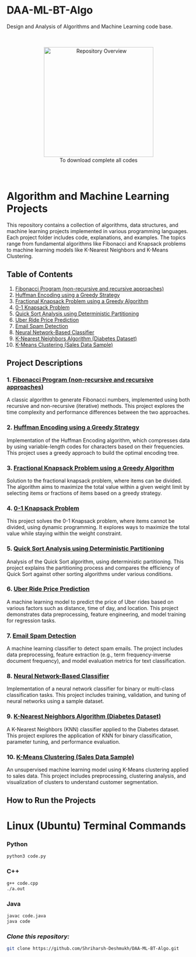 # DAA-ML-BT-Algo
Design and Analysis of Algorithms and Machine Learning code base.

<div align="center">
<br><br>
<a href="https://drive.google.com/uc?export=download&id=1cMKWq1AeqN7EokkKyY-Qw252Czj72d6x">
  <img src="https://static.vecteezy.com/system/resources/thumbnails/009/305/585/small/download-button-clipart-design-illustration-free-png.png" alt="Repository Overview" width="300"/>
</a>
<br>
To download complete all codes
<br>
<br><br>
</div>


# Algorithm and Machine Learning Projects

This repository contains a collection of algorithms, data structures, and machine learning projects implemented in various programming languages. Each project folder includes code, explanations, and examples. The topics range from fundamental algorithms like Fibonacci and Knapsack problems to machine learning models like K-Nearest Neighbors and K-Means Clustering.

## Table of Contents
1. [Fibonacci Program (non-recursive and recursive approaches)](#1-fibonacci-program-non-recursive-and-recursive-approaches)
2. [Huffman Encoding using a Greedy Strategy](#2-huffman-encoding-using-a-greedy-strategy)
3. [Fractional Knapsack Problem using a Greedy Algorithm](#3-fractional-knapsack-problem-using-a-greedy-algorithm)
4. [0-1 Knapsack Problem](#4-0-1-knapsack-problem)
5. [Quick Sort Analysis using Deterministic Partitioning](#5-quick-sort-analysis-using-deterministic-partitioning)
6. [Uber Ride Price Prediction](#6-uber-ride-price-prediction)
7. [Email Spam Detection](#7-email-spam-detection)
8. [Neural Network-Based Classifier](#8-neural-network-based-classifier)
9. [K-Nearest Neighbors Algorithm (Diabetes Dataset)](#9-k-nearest-neighbors-algorithm-diabetes-dataset)
10. [K-Means Clustering (Sales Data Sample)](#10-k-means-clustering-sales-data-sample)

## Project Descriptions

### 1. [Fibonacci Program (non-recursive and recursive approaches)](https://github.com/Shriharsh-Deshmukh/DAA-ML-BT-Algo/tree/main/1.%20Fibonacci_Program(non-recursive%2Crecursive))
A classic algorithm to generate Fibonacci numbers, implemented using both recursive and non-recursive (iterative) methods. This project explores the time complexity and performance differences between the two approaches.

### 2. [Huffman Encoding using a Greedy Strategy](https://github.com/Shriharsh-Deshmukh/DAA-ML-BT-Algo/tree/main/2.%20%20Huffman%20Encoding%20using%20a%20greedy%20strategy)
Implementation of the Huffman Encoding algorithm, which compresses data by using variable-length codes for characters based on their frequencies. This project uses a greedy approach to build the optimal encoding tree.

### 3. [Fractional Knapsack Problem using a Greedy Algorithm](https://github.com/Shriharsh-Deshmukh/DAA-ML-BT-Algo/tree/main/3.%20Fractional%20Knapsack%20problem%20using%20a%20greedy%20method)
Solution to the fractional knapsack problem, where items can be divided. The algorithm aims to maximize the total value within a given weight limit by selecting items or fractions of items based on a greedy strategy.

### 4. [0-1 Knapsack Problem](https://github.com/Shriharsh-Deshmukh/DAA-ML-BT-Algo/tree/main/4.%200-1%20Knapsack%20problem)
This project solves the 0-1 Knapsack problem, where items cannot be divided, using dynamic programming. It explores ways to maximize the total value while staying within the weight constraint.

### 5. [Quick Sort Analysis using Deterministic Partitioning](https://github.com/Shriharsh-Deshmukh/DAA-ML-BT-Algo/tree/main/6.%20Analysis%20of%20quick%20sort%20by%20using%20deterministic%20and%20randomized)
Analysis of the Quick Sort algorithm, using deterministic partitioning. This project explains the partitioning process and compares the efficiency of Quick Sort against other sorting algorithms under various conditions.

### 6. [Uber Ride Price Prediction](https://github.com/Shriharsh-Deshmukh/DAA-ML-BT-Algo/tree/main/7.%20Predict%20the%20price%20of%20the%20Uber%20ride)
A machine learning model to predict the price of Uber rides based on various factors such as distance, time of day, and location. This project demonstrates data preprocessing, feature engineering, and model training for regression tasks.

### 7. [Email Spam Detection](https://github.com/Shriharsh-Deshmukh/DAA-ML-BT-Algo/tree/main/8.%20Email%20Spam%20detection)
A machine learning classifier to detect spam emails. The project includes data preprocessing, feature extraction (e.g., term frequency-inverse document frequency), and model evaluation metrics for text classification.

### 8. [Neural Network-Based Classifier](https://github.com/Shriharsh-Deshmukh/DAA-ML-BT-Algo/tree/main/9.%20neural%20network-based%20classifier)
Implementation of a neural network classifier for binary or multi-class classification tasks. This project includes training, validation, and tuning of neural networks using a sample dataset.

### 9. [K-Nearest Neighbors Algorithm (Diabetes Dataset)](https://github.com/Shriharsh-Deshmukh/DAA-ML-BT-Algo/tree/main/11.%20K-Nearest%20Neighbors%20algorithm%20(diabetes.csv))
A K-Nearest Neighbors (KNN) classifier applied to the Diabetes dataset. This project explores the application of KNN for binary classification, parameter tuning, and performance evaluation.

### 10. [K-Means Clustering (Sales Data Sample)](https://github.com/Shriharsh-Deshmukh/DAA-ML-BT-Algo/tree/main/12.%20K-Means%20clustering%20(sales_data_sample.csv))
An unsupervised machine learning model using K-Means clustering applied to sales data. This project includes preprocessing, clustering analysis, and visualization of clusters to understand customer segmentation.

## How to Run the Projects
# Linux (Ubuntu) Terminal Commands

### Python
```bash
python3 code.py
```
### C++
```bash
g++ code.cpp
./a.out
```
### Java
```bash
javac code.java
java code
```

### *Clone this repository:*
   ```bash
   git clone https://github.com/Shriharsh-Deshmukh/DAA-ML-BT-Algo.git
